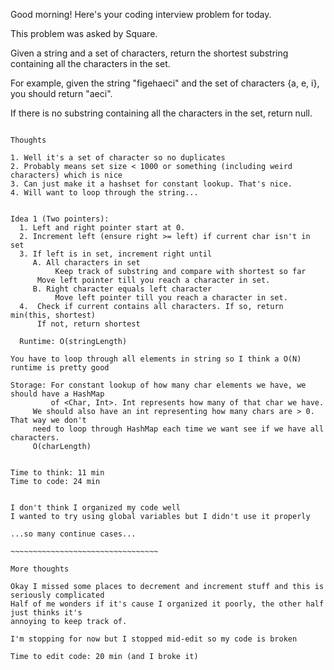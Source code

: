 Good morning! Here's your coding interview problem for today.

This problem was asked by Square.

Given a string and a set of characters, return the shortest substring containing all the characters in the set.

For example, given the string "figehaeci" and the set of characters {a, e, i}, you should return "aeci".

If there is no substring containing all the characters in the set, return null.

~~~~~~~~~~~~~~~~~~~~~~~~~~~~~~~~~~

Thoughts

1. Well it's a set of character so no duplicates
2. Probably means set size < 1000 or something (including weird characters) which is nice
3. Can just make it a hashset for constant lookup. That's nice.
4. Will want to loop through the string...


Idea 1 (Two pointers):
  1. Left and right pointer start at 0.
  2. Increment left (ensure right >= left) if current char isn't in set
  3. If left is in set, increment right until
     A. All characters in set
          Keep track of substring and compare with shortest so far
	  Move left pointer till you reach a character in set.
     B. Right character equals left character
          Move left pointer till you reach a character in set.
  4.  Check if current contains all characters. If so, return min(this, shortest)
      If not, return shortest

  Runtime: O(stringLength)

You have to loop through all elements in string so I think a O(N) runtime is pretty good

Storage: For constant lookup of how many char elements we have, we should have a HashMap
         of <Char, Int>. Int represents how many of that char we have.
	 We should also have an int representing how many chars are > 0. That way we don't
	 need to loop through HashMap each time we want see if we have all characters.
	 O(charLength)


Time to think: 11 min
Time to code: 24 min


I don't think I organized my code well
I wanted to try using global variables but I didn't use it properly

...so many continue cases...

~~~~~~~~~~~~~~~~~~~~~~~~~~~~~~~~~

More thoughts

Okay I missed some places to decrement and increment stuff and this is seriously complicated
Half of me wonders if it's cause I organized it poorly, the other half just thinks it's
annoying to keep track of.

I'm stopping for now but I stopped mid-edit so my code is broken

Time to edit code: 20 min (and I broke it)